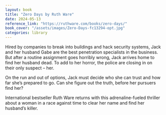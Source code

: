 ```yaml
---
layout: book
title: "Zero Days by Ruth Ware"
date: 2024-05-13
reference_link: "https://ruthware.com/books/zero-days/"
book_cover: "/assets/images/Zero-Days-fc13294-opt.jpg"
categories: library
---
```


Hired by companies to break into buildings and hack security systems, Jack and her husband Gabe are the best penetration specialists in the business. But after a routine assignment goes horribly wrong, Jack arrives home to find her husband dead. To add to her horror, the police are closing in on their only suspect – her.

On the run and out of options, Jack must decide who she can trust and how far she’s prepared to go. Can she figure out the truth, before her pursuers find her?

International bestseller Ruth Ware returns with this adrenaline-fueled thriller about a woman in a race against time to clear her name and find her husband’s killer.
